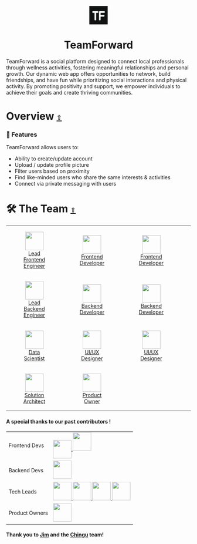 <div align="center">
<img src="./tflogo.png" width=50 height=50 align='center'/>
   <h1> TeamForward </h1>
</div>


TeamForward is a social platform designed to connect local professionals through wellness activities, fostering meaningful relationships and personal growth. Our dynamic web app offers opportunities to network, build friendships, and have fun while prioritizing social interactions and physical activity. By promoting positivity and support, we empower individuals to achieve their goals and create thriving communities.

# Overview [`⇧`](#table-of-contents)

### 🎯 Features

TeamForward allows users to:

- Ability to create/update account
- Upload / update profile picture
- Filter users based on proximity
- Find like-minded users who share the same interests & activities
- Connect via private messaging with users

# 🛠 The Team [`⇧`](#)

<table>
<tr>
  <td>
  <a href="https://github.com/timDeHof">
  <figure align='center'>
  <img src="https://github.com/timDeHof.png" width=50 height=50 align='center'/>
   <br/>
  <figcaption>Lead Frontend Engineer</figcaption>
  </figure>
  </a>
    </td>
      <td>
      <a href="https://github.com/alexh205">
  <figure align='center'>
  <img src="https://github.com/alexh205.png" width=50 height=50 align='center'/>
   <br/>
  <figcaption>Frontend Developer</figcaption>
  </figure>
  </a>
    </td>
          <td>
        <a href="https://github.com/Mehdi-Salehii">
  <figure align='center'>
  <img src="https://github.com/Mehdi-Salehii.png" width=50 height=50 align='center'/>
     <br/>
  <figcaption>Frontend Developer</figcaption>
  </figure>
  </a>
    </td>
              <td>
        <a href="https://github.com/rlaquea">
  <figure align='center'>
  <img src="https://github.com/rlaquea.png" width=50 height=50 align='center'/>
     <br/>
  <figcaption>Frontend Developer</figcaption>
  </figure>
  </a>
    </td>
    </tr>
    <tr>
      <td>
  <a href="https://github.com/aasmal97">
  <figure align='center'>
  <img src="https://github.com/aasmal97.png" width=50 height=50 align='center'/>
     <br/>
  <figcaption>Lead Backend Engineer</figcaption>
  </figure>
  </a>
    </td>
      <td>
            <a href="https://github.com/EslemOuederni">
  <figure align='center'>
  <img src="https://github.com/EslemOuederni.png" width=50 height=50 align='center'/>
     <br/>
  <figcaption>Backend Developer</figcaption>
  </figure>
  </a>
    </td>
      <td>
            <a href="https://github.com/kweeuhree">
  <figure align='center'>
  <img src="https://github.com/kweeuhree.png" width=50 height=50 align='center'/>
     <br/>
  <figcaption>Backend Developer</figcaption>
  </figure>
  </a>
    </td>
      <td>
            <a href="https://github.com/DrAcula27">
  <figure align='center'>
  <img src="https://github.com/DrAcula27.png" width=50 height=50 align='center'/>
     <br/>
  <figcaption>Backend Developer</figcaption>
  </figure>
  </a>
    </td>
</tr>
<tr>
  <td>
            <a href="https://github.com/isra991">
  <figure align='center'>
  <img src="https://github.com/isra991.png" width=50 height=50 align='center'/>
     <br/>
  <figcaption>Data Scientist</figcaption>
  </figure>
  </a>
    </td>
  </td>

  <td>
            <a href="https://github.com/Pharmacode">
  <figure align='center'>
  <img src="https://github.com/Pharmacode.png" width=50 height=50 align='center'/>
     <br/>
  <figcaption>UI/UX Designer</figcaption>
  </figure>
  </a>
    </td>
  </td>

  <td>
            <a href="https://github.com/Sanaz-RH">
  <figure align='center'>
  <img src="https://github.com/Sanaz-RH.png" width=50 height=50 align='center'/>
     <br/>
  <figcaption>UI/UX Designer</figcaption>
  </figure>
  </a>
    </td>
  </td>
    <td>
            <a href="https://github.com/RoxaneDesign">
  <figure align='center'>
  <img src="https://github.com/RoxaneDesign.png" width=50 height=50 align='center'/>
     <br/>
  <figcaption>UI/UX Designer</figcaption>
  </figure>
  </a>
    </td>
  </td>
  </tr>
  <tr>
  <td>
      <a href="https://github.com/farhadham">
      <figure align="center">
      <img src="https://github.com/farhadham.png" width=50 height=50 align='center'/>
      <br/>
      <figcaption width=50>Solution Architect</figcaption>
      </figure>
      </a>
    </td>
      <td>
  <a href="https://github.com/onetoughcookie226">
  <figure align='center'>
  <img src="https://github.com/onetoughcookie226.png" width=50 height=50 align='center'/>
          <br/>
  <figcaption>Product Owner</figcaption>
  </figure>
  </a>
</td>
</tr>
</table>

#### A special thanks to our past contributors !

<table>
  <tr>
    <td>Frontend Devs</td>
    <td>
        <a href="https://github.com/MattRueter">
  <img src="https://github.com/MattRueter.png" width=50 height=50 align='center'/>
    </a>
    <a href="https://github.com/tdo95">
      <img src="https://github.com/tdo95.png" width="50" height="50" >
    </a>
    </td>
  </tr>
  <tr>
    <td>Backend Devs</td>
    <td>
    <a href="https://github.com/TeddyGavi">
      <img src="https://github.com/TeddyGavi.png" width="50" height="50" >
    </a>
    </td>
  </tr><tr>
    <td>Tech Leads</td>
    <td>
    <a href="https://github.com/jaceksupernak">
      <img src="https://github.com/jaceksupernak.png" width="50" height="50">
    </a>
    <a href="https://github.com/doinby">
      <img src="https://github.com/doinby.png" width="50" height="50" >
    </a>
    <a href="https://github.com/ronaldpaek">
      <img src="https://github.com/ronaldpaek.png" width="50" height="50" >
    </a>
    <a href="https://github.com/ericadev">
      <img src="https://github.com/ericadev.png" width="50" height="50" >
    </a>
    </td>
  </tr>
   <tr>
    <td>Product Owners</td>
    <td>
    <a href="https://github.com/AliMora83">
      <img src="https://github.com/AliMora83.png" width="50" height="50" >
    </a>
    </td>
  </tr>
</table>

#### Thank you to [Jim](https://github.com/jdmedlock) and the [Chingu](https://www.chingu.io/) team!

<!-- - [Issac](https://github.com/issac-lewkowicz)
- [Danielle](https://github.com/DrAcula27)
- [Oscar](https://github.com/oscarsanchez13)
- [Javi](https://github.com/javi459)
- [Kevin](https://github.com/kevykim)
- [Katy](https://github.com/katyky14) -->
